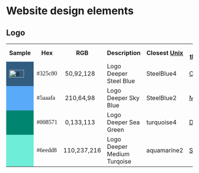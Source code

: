<!--
#
# Licensed to the Apache Software Foundation (ASF) under one or more
# contributor license agreements.  See the NOTICE file distributed with
# this work for additional information regarding copyright ownership.
# The ASF licenses this file to You under the Apache License, Version 2.0
# (the "License"); you may not use this file except in compliance with
# the License.  You may obtain a copy of the License at
#
#     http://www.apache.org/licenses/LICENSE-2.0
#
# Unless required by applicable law or agreed to in writing, software
# distributed under the License is distributed on an "AS IS" BASIS,
# WITHOUT WARRANTIES OR CONDITIONS OF ANY KIND, either express or implied.
# See the License for the specific language governing permissions and
# limitations under the License.
#
-->

# Website design elements

## Logo

<table class="logo-colors" cellspacing="8" cellpadding="8">
<tbody>
<tr style="height: 21px;">
<th style="height: 21px;" width="100px">Sample</th>
<th style="height: 21px;">Hex</th>
<th style="height: 21px;">RGB</th>
<th style="height: 21px;">Description</th>
<th style="height: 21px;">Closest <a href="http://people.csail.mit.edu/jaffer/Color/rgb.txt">Unix</a></th>
<th style="height: 21px;"><a href="http://chir.ag/projects/name-that-color/">Name that color</a></th>
<th style="height: 21px;"><a href="http://www.color-blindness.com/color-name-hue/">Color Name Hue</a></th>
</tr>
<tr style="height: 21px;">
<td style="background-color: #325c80; height: 21px;"><img src="https://placehold.it/15/325c80/000000?text=+)" height="21" width="40" alt="#325c80">
<td style="font-family: Lucida Console; height: 21px;">#325c80</td>
<td style="height: 21px;">&nbsp;50,92,128</td>
<td style="height: 21px;">Logo Deeper Steel Blue</td>
<td style="height: 21px;">SteelBlue4</td>
<td style="height: 21px;"><a href="http://chir.ag/projects/name-that-color/#325C80">Chambray</a></td>
<td style="height: 21px;">St Tropaz</td>
</tr>
<tr style="height: 21px;">
<td bgcolor="#5aaafa" style="background-color: #5aaafa; height: 21px;">&nbsp;</td>
<td style="font-family: Lucida Console; height: 21px;">#5aaafa</td>
<td style="height: 21px;">&nbsp;210,64,98</td>
<td style="height: 21px;">Logo Deeper Sky Blue</td>
<td style="height: 21px;">SteelBlue2</td>
<td style="height: 21px;"><a href="http://chir.ag/projects/name-that-color/#5AAAFA">Malibu</a></td>
<td style="height: 21px;">Maya Blue</td>
</tr>
<tr style="height: 21.5px;">
<td style="background-color: #008571; height: 21.5px;">&nbsp;</td>
<td style="font-family: Lucida Console; height: 21.5px;">#008571</td>
<td style="height: 21.5px;">&nbsp;0,133,113</td>
<td style="height: 21.5px;">Logo Deeper Sea Green</td>
<td style="height: 21.5px;">turquoise4</td>
<td style="height: 21.5px;"><a href="http://chir.ag/projects/name-that-color/#008571">Deep Sea</a></td>
<td style="height: 21.5px;">Observatory</td>
</tr>
<tr style="height: 21px;">
<td style="background-color: #6eedd8; height: 21px;">&nbsp;</td>
<td style="font-family: Lucida Console; height: 21px;">#6eedd8</td>
<td style="height: 21px;">110,237,216 </td>
<td style="height: 21px;">Logo Deeper Medium Turqoise</td>
<td style="height: 21px;">aquamarine2</td>
<td style="height: 21px;"><a href="http://chir.ag/projects/name-that-color/#6EEDD8">Spray</a></td>
<td style="height: 21px;">Turquoise Blue</td>
</tr>
</tbody>
</table>
<p>&nbsp;</p>
